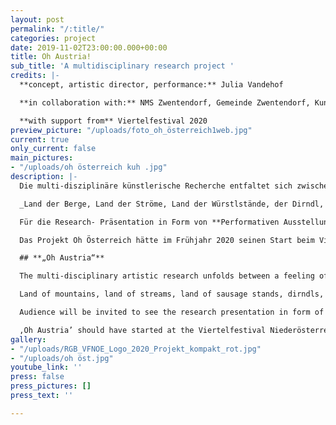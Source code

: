 ```yaml
---
layout: post
permalink: "/:title/"
categories: project
date: 2019-11-02T23:00:00.000+00:00
title: Oh Austria!
sub_title: 'A multidisciplinary research project '
credits: |-
  **concept, artistic director, performance:** Julia Vandehof

  **in collaboration with:** NMS Zwentendorf, Gemeinde Zwentendorf, Kunstwerkstatt Tulln, artists from Tulln

  **with support from** Viertelfestival 2020
preview_picture: "/uploads/foto_oh_österreich1web.jpg"
current: true
only_current: false
main_pictures:
- "/uploads/oh österreich kuh .jpg"
description: |-
  Die multi-disziplinäre künstlerische Recherche entfaltet sich zwischen einem Gefühl der Heimatliebe und der kritischen Auseinandersetzung mit der „Identität“ Österreichs und des Begriffes „Home“ (Heimat, zu Hause, Haus). Durch einen persönlichen Zugang wird eine kritische Auseinandersetzung mit Humor und Tiefgang hervorgerufen, die abseits von populistischen Kampfansagen passiert.

  _Land der Berge, Land der Ströme, Land der Würstlstände, der Dirndl, der Kaffeehaus-Kultur, des Walzers und des Jodelns. Und bitte nicht den Gugelhupf vergessen. Aber was, wenn ich weder Jodeln kann, noch Schnitzel mag und das hier trotzdem meine sogenannte Heimat ist? Was macht Österreich aus? Was ist das Typische? Besondere? Was macht es zu meiner Heimat? Meinem zu Hause? Und was bedeutet dieser gern verwendete Heimat-Begriff jetzt eigentlich wirklich? Was ist Heimat?_

  Für die Research- Präsentation in Form von **Performativen Ausstellungen mit Theater, Bildender Kunst, Live-Musik und Poesie wird das Publikum eingeladen, den unterschiedlichen Entwürfen zu begegnen.**

  Das Projekt Oh Österreich hätte im Frühjahr 2020 seinen Start beim Viertelfestivals Niederösterreich haben sollen. Im Rahmen dessen wären Recherche-Workshops in Kooperation mit der NMS Zwentendorf und Künstler/innen aus dem Tullnerfeld angedacht gewesen. Aufgrund der aktuellen Situation wurde das Viertelfestival 2020 auf das kommende Jahr verschoben. Dieses neue Zeitfenster eröffnet mit Sicherheit auch eine spannende Gelegenheit gerade in diesem Moment an dem Recherche-Projekt zu arbeiten.

  ## **„Oh Austria“**

  The multi-disciplinary artistic research unfolds between a feeling of love of home and a critical examination of the "identity" of Austria and the term "home" (home, at home, house).

  Land of mountains, land of streams, land of sausage stands, dirndls, coffeehouse culture, waltzes and yodelling. And please don't forget the Gugelhupf. But what if I can neither yodel nor like schnitzel and this is still my so-called home? What makes Austria special? What is typical? What makes it my home? And what does this popular home term really mean now? What is home?

  Audience will be invited to see the research presentation in form of aperformative exhibition with theater, visual arts, live music and poetry.

  ‚Oh Austria’ should have started at the Viertelfestival Niederösterreich in spring 2020. As part of this, research workshops in cooperation with the NMS Zwentendorf and artists from Tullnerfeld were planned. Due to the current situation, the festival has been postponed to the coming year. This new time window certainly opens up an exciting opportunity to work on the research project at this very moment
gallery:
- "/uploads/RGB_VFNOE_Logo_2020_Projekt_kompakt_rot.jpg"
- "/uploads/oh öst.jpg"
youtube_link: ''
press: false
press_pictures: []
press_text: ''

---
```

